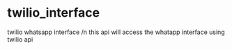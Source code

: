 # twilio_interface
twilio whatsapp interface /n
this api will access the whatapp interface using twilio api
